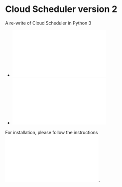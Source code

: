 # Cloud Scheduler version 2

A re-write of Cloud Scheduler in Python 3

- ![Functional Architecture](doc/images/ArchitectureFunctional.pdf)
- ![Data Structure Architecture](doc/images/ArchitectureData.pdf)

For installation, please follow the instructions ![here](ansible-playbook/README.md).
